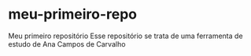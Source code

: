 # meu-primeiro-repo
Meu primeiro repositório
Esse repositório se trata de uma ferramenta de estudo de Ana Campos de Carvalho
